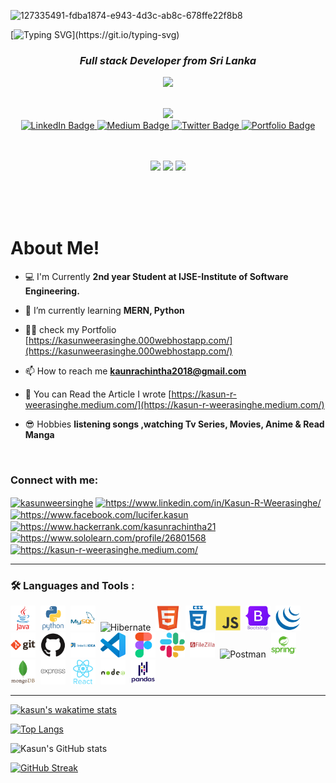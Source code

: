 ![127335491-fdba1874-e943-4d3c-ab8c-678ffe22f8b8](https://user-images.githubusercontent.com/84431272/204506362-086c521a-4bfa-4aed-8cdb-77a8ed29b889.png)





[![Typing SVG](https://readme-typing-svg.herokuapp.com?size=32&vCenter=true&width=760&lines=Hello+%F0%9F%91%8B%2C+I'm+Kasun+Weerasinghe;IJSE-+%F0%9F%92%BB%2C+Institute+of+Software+Engineering;)](https://git.io/typing-svg)
 

<h3 align="center"><b><i>Full stack Developer from Sri Lanka</i></b></h3>

<p align="center">
  <a href="https://github.com/DenverCoder1/readme-typing-svg"><img src="https://readme-typing-svg.herokuapp.com?lines=Computer+Science+Student;Competitive+Programmer;IJSE+GDSE+Student;Java%20|%20HTML%20|%20CSS%20|%20JS%20;Always%20learning%20new%20things&center=true&width=500&height=50"></a>
</p><br>

<div id="header" align="center">
  <img src="https://media.giphy.com/media/M9gbBd9nbDrOTu1Mqx/giphy.gif" width="100"/>
</div>

<div id="badges" align="center">
  <a href="https://www.linkedin.com/in/Kasun-R-Weerasinghe/">
    <img src="https://img.shields.io/badge/LinkedIn-blue?style=for-the-badge&logo=linkedin&logoColor=white" alt="LinkedIn Badge"/>
  </a>
   <a href="https://kasun-r-weerasinghe.medium.com/">
    <img src="https://img.shields.io/badge/Medium-blue?style=for-the-badge&logo=medium&logoColor=white" alt="Medium Badge"/>  
  </a>
  <a href="https://twitter.com/kasunweersinghe">
    <img src="https://img.shields.io/badge/Twitter-blue?style=for-the-badge&logo=twitter&logoColor=white" alt="Twitter Badge"/>  
  </a>
   <a href="https://kasunweerasinghe.000webhostapp.com/">
    <img src="https://img.shields.io/badge/Portfolio-blue?style=for-the-badge&logo=Portfolio&logoColor=white" alt="Portfolio Badge"/>  
  </a>
</div>



<div id="badges" align="center">
<img src="https://komarev.com/ghpvc/?username=your-github-Kasunweerasinghe&style=flat-square&color=blue" alt=""/>
</div>

<br>

<p align="center">
  <img src="https://img.shields.io/badge/Focus-Full%20Stack-blue" />
  <img src="https://img.shields.io/badge/Lives-Sri%20Lanka-blue" />
  <img src="https://img.shields.io/badge/Languages-English%20%26%20Sinhala-blue" />
</p>


<br>
<br>
<br>

<h1>About Me!</h1>

- 💻 I'm Currently **2nd year Student at IJSE-Institute of Software Engineering.**

- 🌱 I’m currently learning **MERN, Python**

- 👨‍💻 check my Portfolio [https://kasunweerasinghe.000webhostapp.com/](https://kasunweerasinghe.000webhostapp.com/)

- 📫 How to reach me **kaunrachintha2018@gmail.com**

- 📰 You can Read the Article I wrote [https://kasun-r-weerasinghe.medium.com/](https://kasun-r-weerasinghe.medium.com/)

- 😎 Hobbies **listening songs ,watching Tv Series, Movies, Anime & Read Manga**

<br>

<h3 align="left">Connect with me:</h3>
<p align="left">
<a href="https://twitter.com/kasunweersinghe" target="blank"><img align="center" src="https://raw.githubusercontent.com/rahuldkjain/github-profile-readme-generator/master/src/images/icons/Social/twitter.svg" alt="kasunweersinghe" height="30" width="40" /></a>
<a href="https://www.linkedin.com/in/Kasun-R-Weerasinghe/" target="blank"><img align="center" src="https://raw.githubusercontent.com/rahuldkjain/github-profile-readme-generator/master/src/images/icons/Social/linked-in-alt.svg" alt="https://www.linkedin.com/in/Kasun-R-Weerasinghe/" height="30" width="40" /></a>
<a href="https://fb.com/https://www.facebook.com/lucifer.kasun" target="blank"><img align="center" src="https://raw.githubusercontent.com/rahuldkjain/github-profile-readme-generator/master/src/images/icons/Social/facebook.svg" alt="https://www.facebook.com/lucifer.kasun" height="30" width="40" /></a>
<a href="https://www.hackerrank.com/kasunrachintha21" target="blank"><img align="center" src="https://raw.githubusercontent.com/rahuldkjain/github-profile-readme-generator/master/src/images/icons/Social/hackerrank.svg" alt="https://www.hackerrank.com/kasunrachintha21" height="30" width="40" /></a> 
<a href="https://www.sololearn.com/profile/26801568" target="blank"><img align="center" src="https://cdn.worldvectorlogo.com/logos/sololearn-2.svg" alt="https://www.sololearn.com/profile/26801568" height="30" width="40" /></a> 
<a href="https://kasun-r-weerasinghe.medium.com/" target="blank"><img align="center" src="https://www.svgrepo.com/show/354057/medium-icon.svg" alt="https://kasun-r-weerasinghe.medium.com/" height="30" width="40" /></a>

</p>




---

### :hammer_and_wrench: Languages and Tools :

<div>
<img src="https://github.com/devicons/devicon/blob/master/icons/java/java-original-wordmark.svg" title="Java" alt="Java" width="40" height="40"/>&nbsp;
<img src="https://github.com/devicons/devicon/blob/master/icons/python/python-original-wordmark.svg" title="python" alt="python" width="40" height="40"/>&nbsp;
<img src="https://github.com/devicons/devicon/blob/master/icons/mysql/mysql-original-wordmark.svg" title="MySQL"  alt="MySQL" width="40" height="40"/>&nbsp;
<img src="https://github.com/simple-icons/simple-icons/blob/develop/icons/hibernate.svg" title="Hibernate" alt="Hibernate" width="40" height="40"/>&nbsp;
<img src="https://github.com/devicons/devicon/blob/master/icons/html5/html5-original.svg" title="HTML5" alt="HTML" width="40" height="40"/>&nbsp;
<img src="https://github.com/devicons/devicon/blob/master/icons/css3/css3-plain-wordmark.svg"  title="CSS3" alt="CSS" width="40" height="40"/>&nbsp;
<img src="https://github.com/devicons/devicon/blob/master/icons/javascript/javascript-original.svg" title="JavaScript" alt="JavaScript" width="40" height="40"/>&nbsp;
<img src="https://github.com/devicons/devicon/blob/master/icons/bootstrap/bootstrap-original-wordmark.svg" title="Bootstrap" alt="Bootstrap" width="40" height="40"/>&nbsp;
<img src="https://github.com/devicons/devicon/blob/master/icons/jquery/jquery-original.svg" title="jQuery" alt="jQuery" width="40" height="40"/>&nbsp;
<img src="https://github.com/devicons/devicon/blob/master/icons/git/git-original-wordmark.svg" title="Git" **alt="Git" width="40" height="40"/>&nbsp;
<img src="https://github.com/devicons/devicon/blob/master/icons/github/github-original.svg" title="Github" alt="Github" width="40" height="40"/>&nbsp;
<img src="https://github.com/devicons/devicon/blob/master/icons/intellij/intellij-original-wordmark.svg" title="Intellij" alt="Intellij" width="40" height="40"/>&nbsp;
<img src="https://github.com/devicons/devicon/blob/master/icons/vscode/vscode-original.svg" title="Vscode" alt="Vscode" width="40" height="40"/>&nbsp;
<img src="https://github.com/devicons/devicon/blob/master/icons/figma/figma-original.svg" title="Figma" alt="Figma" width="40" height="40"/>&nbsp;
<img src="https://github.com/devicons/devicon/blob/master/icons/slack/slack-original.svg" title="Slack" alt="Slack" width="40" height="40"/>&nbsp;
<img src="https://github.com/devicons/devicon/blob/master/icons/filezilla/filezilla-plain-wordmark.svg" title="Filezilla" alt="Filezilla" width="40" height="40"/>&nbsp;
<img src="https://www.vectorlogo.zone/logos/getpostman/getpostman-icon.svg" title="Postman" alt="Postman" width="40" height="40"/>&nbsp;
<img src="https://github.com/devicons/devicon/blob/master/icons/spring/spring-original-wordmark.svg" title="Spring" alt="Spring" width="40" height="40"/>&nbsp;
<img src="https://github.com/devicons/devicon/blob/master/icons/mongodb/mongodb-original-wordmark.svg" title="mongoDB" alt="mongoDB" width="40" height="40"/>&nbsp;
<img src="https://github.com/devicons/devicon/blob/master/icons/express/express-original-wordmark.svg" title="express" alt="express" width="40" height="40"/>&nbsp;
<img src="https://github.com/devicons/devicon/blob/master/icons/react/react-original-wordmark.svg" title="React" alt="React" width="40" height="40"/>&nbsp;
<img src="https://github.com/devicons/devicon/blob/master/icons/nodejs/nodejs-original-wordmark.svg" title="NodeJS" alt="NodeJS" width="40" height="40"/>&nbsp;
<img src="https://github.com/devicons/devicon/blob/master/icons/pandas/pandas-original-wordmark.svg" title="pandas" alt="pandas" width="40" height="40"/>&nbsp;

</div>

---
[![kasun's wakatime stats](https://github-readme-stats.vercel.app/api/wakatime?username=kasun_weerasinghe)](https://github.com/anuraghazra/github-readme-stats)


[![Top Langs](https://github-readme-stats.vercel.app/api/top-langs/?username=kasunweerasinghe&layout=compact)](https://github.com/kasunweerasinghe/github-readme-kasunweerasinghe)

![Kasun's GitHub stats](https://github-readme-stats.vercel.app/api?username=kasunweerasinghe&theme=dark&show_icons=true)

[![GitHub Streak](http://github-readme-streak-stats.herokuapp.com?user=kasunweerasinghe&theme=tokyonight)](https://git.io/streak-stats)



